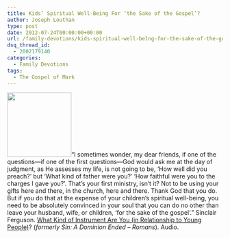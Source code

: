 ```yaml
---
title: Kids’ Spiritual Well-Being For ‘the Sake of the Gospel’?
author: Joseph Louthan
type: post
date: 2012-07-24T00:00:00+00:00
url: /family-devotions/kids-spiritual-well-belng-for-the-sake-of-the-gospel/
dsq_thread_id:
  - 2002179140
categories:
  - Family Devotions
tags:
  - The Gospel of Mark
---
```

[<img class="alignright size-thumbnail wp-image-1110" title="daniels_mill_4" src="https://i0.wp.com/theologic.us/wp-content/uploads/2012/10/daniels_mill_4.jpg?resize=150%2C150" alt="" width="150" height="150" srcset="https://i0.wp.com/theologic.us/wp-content/uploads/2012/10/daniels_mill_4.jpg?resize=150%2C150 150w, https://i0.wp.com/theologic.us/wp-content/uploads/2012/10/daniels_mill_4.jpg?zoom=2&resize=150%2C150 300w, https://i0.wp.com/theologic.us/wp-content/uploads/2012/10/daniels_mill_4.jpg?zoom=3&resize=150%2C150 450w" sizes="(max-width: 150px) 100vw, 150px" data-recalc-dims="1" />][1]&#8220;I sometimes wonder, my dear friends, if one of the questions—if one of the first questions—God would ask me at the day of judgment, as He assesses my life, is not going to be, &#8216;How well did you preach?&#8217; but &#8216;What kind of father were you?&#8217; &#8216;How faithful were you to the charges I gave you?&#8217;. That&#8217;s your first ministry, isn&#8217;t it? Not to be using your gifts here and there, in the church, here and there. Thank God that you do. But if you do that at the expense of your children&#8217;s spiritual well-being, you need to be absolutely convinced in your soul that you can do no other than leave your husband, wife, or children, &#8216;for the sake of the gospel&#8217;.&#8221; Sinclair Ferguson. <a href="http://www.sermonaudio.com/playpopup.asp?SID=3912953483" target="_blank">What Kind of Instrument Are You (in Relationship to Young People)</a>? (_formerly Sin: A Dominion Ended &#8211; Romans_). Audio.

 [1]: https://i0.wp.com/theologic.us/wp-content/uploads/2012/10/daniels_mill_4.jpg
